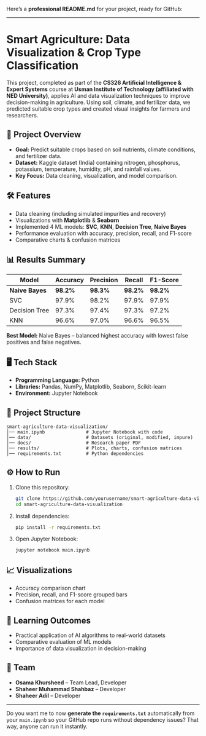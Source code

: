Here’s a **professional README.md** for your project, ready for GitHub:

---

# Smart Agriculture: Data Visualization & Crop Type Classification

This project, completed as part of the **CS326 Artificial Intelligence & Expert Systems** course at **Usman Institute of Technology (affiliated with NED University)**, applies AI and data visualization techniques to improve decision-making in agriculture. Using soil, climate, and fertilizer data, we predicted suitable crop types and created visual insights for farmers and researchers.

## 📌 Project Overview

* **Goal:** Predict suitable crops based on soil nutrients, climate conditions, and fertilizer data.
* **Dataset:** Kaggle dataset (India) containing nitrogen, phosphorus, potassium, temperature, humidity, pH, and rainfall values.
* **Key Focus:** Data cleaning, visualization, and model comparison.

## 🛠 Features

* Data cleaning (including simulated impurities and recovery)
* Visualizations with **Matplotlib** & **Seaborn**
* Implemented 4 ML models: **SVC**, **KNN**, **Decision Tree**, **Naive Bayes**
* Performance evaluation with accuracy, precision, recall, and F1-score
* Comparative charts & confusion matrices

## 📊 Results Summary

| Model           | Accuracy  | Precision | Recall    | F1-Score  |
| --------------- | --------- | --------- | --------- | --------- |
| **Naive Bayes** | **98.2%** | **98.3%** | **98.2%** | **98.2%** |
| SVC             | 97.9%     | 98.2%     | 97.9%     | 97.9%     |
| Decision Tree   | 97.3%     | 97.4%     | 97.3%     | 97.2%     |
| KNN             | 96.6%     | 97.0%     | 96.6%     | 96.5%     |

**Best Model:** Naive Bayes – balanced highest accuracy with lowest false positives and false negatives.

## 🖥 Tech Stack

* **Programming Language:** Python
* **Libraries:** Pandas, NumPy, Matplotlib, Seaborn, Scikit-learn
* **Environment:** Jupyter Notebook

## 📂 Project Structure

```
smart-agriculture-data-visualization/
│── main.ipynb               # Jupyter Notebook with code
│── data/                    # Datasets (original, modified, impure)
│── docs/                    # Research paper PDF
│── results/                 # Plots, charts, confusion matrices
│── requirements.txt         # Python dependencies
```

## ⚙️ How to Run

1. Clone this repository:

   ```bash
   git clone https://github.com/yourusername/smart-agriculture-data-visualization.git
   cd smart-agriculture-data-visualization
   ```
2. Install dependencies:

   ```bash
   pip install -r requirements.txt
   ```
3. Open Jupyter Notebook:

   ```bash
   jupyter notebook main.ipynb
   ```

## 📈 Visualizations

* Accuracy comparison chart
* Precision, recall, and F1-score grouped bars
* Confusion matrices for each model

## 🧠 Learning Outcomes

* Practical application of AI algorithms to real-world datasets
* Comparative evaluation of ML models
* Importance of data visualization in decision-making

## 👥 Team

* **Osama Khursheed** – Team Lead, Developer
* **Shaheer Muhammad Shahbaz** – Developer
* **Shaheer Adil** – Developer

---

Do you want me to now **generate the `requirements.txt`** automatically from your `main.ipynb` so your GitHub repo runs without dependency issues? That way, anyone can run it instantly.
